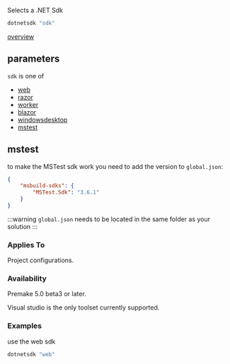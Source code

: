 Selects a .NET Sdk

```lua
dotnetsdk "sdk"
```

[overview](https://learn.microsoft.com/en-us/dotnet/core/project-sdk/overview)

## parameters ##
`sdk` is one of
 * [web](https://learn.microsoft.com/en-us/aspnet/core/razor-pages/web-sdk?toc=%2Fdotnet%2Fnavigate%2Ftools-diagnostics%2Ftoc.json&bc=%2Fdotnet%2Fbreadcrumb%2Ftoc.json)
 * [razor](https://learn.microsoft.com/en-us/aspnet/core/razor-pages/sdk?toc=%2Fdotnet%2Fnavigate%2Ftools-diagnostics%2Ftoc.json&bc=%2Fdotnet%2Fbreadcrumb%2Ftoc.json)
 * [worker](https://learn.microsoft.com/en-us/dotnet/core/extensions/workers)
 * [blazor](https://learn.microsoft.com/en-us/aspnet/core/blazor/)
 * [windowsdesktop](https://learn.microsoft.com/en-us/dotnet/core/project-sdk/msbuild-props-desktop?view=aspnetcore-8.0)
 * [mstest](https://learn.microsoft.com/en-us/dotnet/core/testing/unit-testing-mstest-sdk)


## mstest ##
to make the MSTest sdk work you need to add the version to `global.json`:
```json
{
    "msbuild-sdks": {
        "MSTest.Sdk": "3.6.1"
    }
}
```
:::warning
`global.json` needs to be located in the same folder as your solution
:::

### Applies To ###

Project configurations.

### Availability ###

Premake 5.0 beta3 or later.

Visual studio is the only toolset currently supported.

### Examples ###
use the web sdk

```lua
dotnetsdk "web"
```
